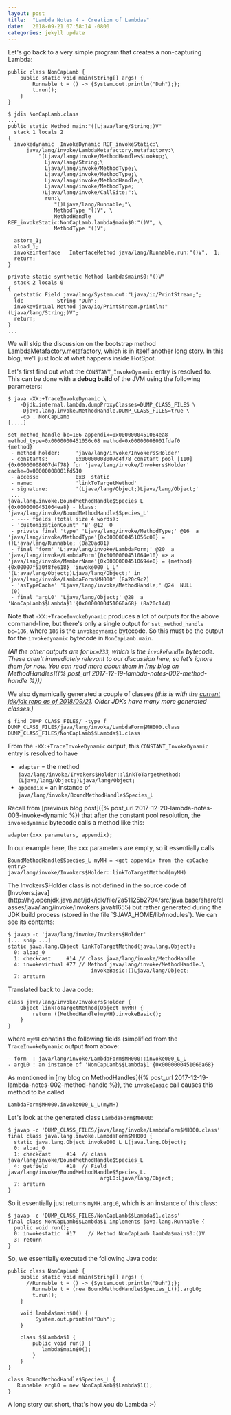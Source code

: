 ```yaml
---
layout: post
title:  "Lambda Notes 4 - Creation of Lambdas"
date:   2018-09-21 07:58:14 -0800
categories: jekyll update
---
```


Let's go back to a very simple program that creates a non-capturing Lambda:

```
public class NonCapLamb {
    public static void main(String[] args) {
        Runnable t = () -> {System.out.println("Duh");};
        t.run();
    }
}
```

```
$ jdis NonCapLamb.class
...
public static Method main:"([Ljava/lang/String;)V"
  stack 1 locals 2
{
  invokedynamic  InvokeDynamic REF_invokeStatic:\
      java/lang/invoke/LambdaMetafactory.metafactory:\
          "(Ljava/lang/invoke/MethodHandles$Lookup;\
            Ljava/lang/String;\
            Ljava/lang/invoke/MethodType;\
            Ljava/lang/invoke/MethodType;\
            Ljava/lang/invoke/MethodHandle;\
            Ljava/lang/invoke/MethodType;
           )Ljava/lang/invoke/CallSite;":\
            run:\
               "()Ljava/lang/Runnable;"\
               MethodType "()V", \
               MethodHandle REF_invokeStatic:NonCapLamb.lambda$main$0:"()V", \
               MethodType "()V";

  astore_1;
  aload_1;
  invokeinterface	InterfaceMethod java/lang/Runnable.run:"()V",  1;
  return;
}

private static synthetic Method lambda$main$0:"()V"
  stack 2 locals 0
{
  getstatic	Field java/lang/System.out:"Ljava/io/PrintStream;";
  ldc	        String "Duh";
  invokevirtual	Method java/io/PrintStream.println:"(Ljava/lang/String;)V";
  return;
}
...
```

We will skip the discussion on the bootstrap method [LambdaMetafactory.metafactory](http://hg.openjdk.java.net/jdk/jdk/file/2a51125b2794/src/java.base/share/classes/java/lang/invoke/LambdaMetafactory.java#l316), which is in itself another long story. In this blog, we'll just look at what happens inside HotSpot.

Let's first find out what the `CONSTANT_InvokeDynamic` entry is
resolved to. This can be done with a __debug build__ of the JVM using
the following parameters:

```
$ java -XX:+TraceInvokeDynamic \
    -Djdk.internal.lambda.dumpProxyClasses=DUMP_CLASS_FILES \
    -Djava.lang.invoke.MethodHandle.DUMP_CLASS_FILES=true \
    -cp . NonCapLamb
[....]

set_method_handle bc=186 appendix=0x0000000451064ea8 method_type=0x0000000451056c08 method=0x00000008001fdaf0 
{method}
 - method holder:     'java/lang/invoke/Invokers$Holder'
 - constants:         0x00000008007d4f78 constant pool [110] {0x00000008007d4f78} for 'java/lang/invoke/Invokers$Holder' cache=0x00000008001fd510
 - access:            0x8  static 
 - name:              'linkToTargetMethod'
 - signature:         '(Ljava/lang/Object;)Ljava/lang/Object;'
 ...
java.lang.invoke.BoundMethodHandle$Species_L 
{0x0000000451064ea8} - klass: 'java/lang/invoke/BoundMethodHandle$Species_L'
 - ---- fields (total size 4 words):
 - 'customizationCount' 'B' @12  0
 - private final 'type' 'Ljava/lang/invoke/MethodType;' @16  a 'java/lang/invoke/MethodType'{0x0000000451056c08} = ()Ljava/lang/Runnable; (8a20ad81)
 - final 'form' 'Ljava/lang/invoke/LambdaForm;' @20  a 'java/lang/invoke/LambdaForm'{0x0000000451064e10} => a 'java/lang/invoke/MemberName'{0x00000004510694e0} = {method} {0x00007f530f8fe618} 'invoke000_L_L' '(Ljava/lang/Object;)Ljava/lang/Object;' in 'java/lang/invoke/LambdaForm$MH000' (8a20c9c2)
 - 'asTypeCache' 'Ljava/lang/invoke/MethodHandle;' @24  NULL
 (0)
 - final 'argL0' 'Ljava/lang/Object;' @28  a 'NonCapLamb$$Lambda$1'{0x0000000451060a68} (8a20c14d)
```

Note that `-XX:+TraceInvokeDynamic` produces a lot of outputs for the
above command-line, but there's only a single output for
`set_method_handle bc=186`, where `186` is the `invokedynamic`
bytecode. So this must be the output for the `invokedynamic` bytecode
in `NonCapLamb.main`.

*(All the other outputs are for `bc=233`, which is the `invokehandle`
bytecode. These aren't immediately relevant to our discussion here, so
let's ignore them for now. You can read more about them in [my blog on MethodHandles]({% post_url 2017-12-19-lambda-notes-002-method-handle %}))*

We also dynamically generated a couple of classes *(this is with the [current jdk/jdk repo as of 2018/09/21](http://hg.openjdk.java.net/jdk/jdk/rev/46ca82c15f6c). Older JDKs have many more generated classes.)*

```
$ find DUMP_CLASS_FILES/ -type f
DUMP_CLASS_FILES/java/lang/invoke/LambdaForm$MH000.class
DUMP_CLASS_FILES/NonCapLamb$$Lambda$1.class
```

From the `-XX:+TraceInvokeDynamic` output, this `CONSTANT_InvokeDynamic` entry is resolved to have

  * `adapter` = the method `java/lang/invoke/Invokers$Holder::linkToTargetMethod:(Ljava/lang/Object;)Ljava/lang/Object;`
  * `appendix` = an instance of `java/lang/invoke/BoundMethodHandle$Species_L`

Recall from [previous blog post]({%
post_url 2017-12-20-lambda-notes-003-invoke-dynamic %}) that after the constant pool
resolution, the `invokedynamic` bytecode calls a method like this:

```
adapter(xxx parameters, appendix);
```

In our example here, the xxx parameters are empty, so it essentially calls

```
BoundMethodHandle$Species_L myMH = <get appendix from the cpCache entry>
java/lang/invoke/Invokers$Holder::linkToTargetMethod(myMH)
```

The Invokers$Holder class is not defined in the source code of [Invokers.java](http://hg.openjdk.java.net/jdk/jdk/file/2a51125b2794/src/java.base/share/classes/java/lang/invoke/Invokers.java#l655) but rather generated during the JDK build process (stored in the file `$JAVA_HOME/lib/modules`). We can see its contents:

```
$ javap -c 'java/lang/invoke/Invokers$Holder'
[... snip ...]
static java.lang.Object linkToTargetMethod(java.lang.Object);
  0: aload_0
  1: checkcast     #14 // class java/lang/invoke/MethodHandle
  4: invokevirtual #77 // Method java/lang/invoke/MethodHandle.\
                           invokeBasic:()Ljava/lang/Object;
  7: areturn
```

Translated back to Java code:

```
class java/lang/invoke/Invokers$Holder {
    Object linkToTargetMethod(Object myMH) {
        return ((MethodHandle)myMH).invokeBasic();
    }
}

```

where `myMH` conatins the following fields (simplified from the `TraceInvokeDynamic` output from above:

```
- form  : java/lang/invoke/LambdaForm$MH000::invoke000_L_L
- argL0 : an instance of 'NonCapLamb$$Lambda$1'{0x0000000451060a68}

```

As mentioned in [my blog on MethodHandles]({% post_url 2017-12-19-lambda-notes-002-method-handle %}), the `invokeBasic` call causes this method to be called


```
LambdaForm$MH000.invoke000_L_L(myMH)
```

Let's look at the generated class `LambdaForm$MH000`:

```
$ javap -c 'DUMP_CLASS_FILES/java/lang/invoke/LambdaForm$MH000.class'
final class java.lang.invoke.LambdaForm$MH000 {
  static java.lang.Object invoke000_L_L(java.lang.Object);
  0: aload_0
  1: checkcast     #14  // class java/lang/invoke/BoundMethodHandle$Species_L
  4: getfield      #18  // Field java/lang/invoke/BoundMethodHandle$Species_L.
                              argL0:Ljava/lang/Object;
  7: areturn
}
```

So it essentially just returns `myMH.argL0`, which is an instance of this class:

```
$ javap -c 'DUMP_CLASS_FILES/NonCapLamb$$Lambda$1.class'
final class NonCapLamb$$Lambda$1 implements java.lang.Runnable {
  public void run();
  0: invokestatic  #17    // Method NonCapLamb.lambda$main$0:()V
  3: return
}
```

So, we essentially executed the following Java code:

```
public class NonCapLamb {
    public static void main(String[] args) {
      //Runnable t = () -> {System.out.println("Duh");};
        Runnable t = (new BoundMethodHandle$Species_L()).argL0;
        t.run();
    }

    void lambda$main$0() {
         System.out.println("Duh");
    }

    class $$Lambda$1 {
        public void run() {
           lambda$main$0();
        }
    }
}

class BoundMethodHandle$Species_L {
   Runnable argL0 = new NonCapLamb$$Lambda$1();
}
```


A long story cut short, that's how you do Lambda :-)
